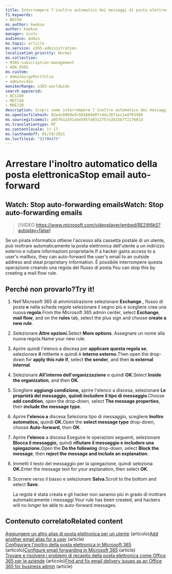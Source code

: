 ```yaml
---
title: Interrompere l'inoltro automatico dei messaggi di posta elettronica
f1.keywords:
- NOCSH
ms.author: kwekua
author: kwekua
manager: scotv
audience: Admin
ms.topic: article
ms.service: o365-administration
localization_priority: Normal
ms.collection:
- M365-subscription-management
- Adm_O365
ms.custom:
- AdminSurgePortfolio
- adminvideo
monikerRange: o365-worldwide
search.appverid:
- BCS160
- MET150
- MOE150
description: Scopri come interrompere l'inoltro automatico dei messaggi di posta elettronica creando una regola del flusso di posta per evitare il furto di informazioni proprietarie.
ms.openlocfilehash: 82e4c80b0edc501889e0fc4dc28f1ec1ad703568
ms.sourcegitcommit: a05f61a291eb4595fa9313757a3815b7f217681d
ms.translationtype: MT
ms.contentlocale: it-IT
ms.lasthandoff: 05/29/2021
ms.locfileid: "52706475"
---
```

# <a name="stop-email-auto-forward"></a><span data-ttu-id="270e8-103">Arrestare l'inoltro automatico della posta elettronica</span><span class="sxs-lookup"><span data-stu-id="270e8-103">Stop email auto-forward</span></span>

## <a name="watch-stop-auto-forwarding-emails"></a><span data-ttu-id="270e8-104">Watch: Stop auto-forwarding emails</span><span class="sxs-lookup"><span data-stu-id="270e8-104">Watch: Stop auto-forwarding emails</span></span>

> [!VIDEO https://www.microsoft.com/videoplayer/embed/RE2W6kS?autoplay=false]

<span data-ttu-id="270e8-105">Se un pirata informatico ottiene l'accesso alla cassetta postale di un utente, può inoltrare automaticamente la posta elettronica dell'utente a un indirizzo esterno e rubare informazioni proprietarie.</span><span class="sxs-lookup"><span data-stu-id="270e8-105">If a hacker gains access to a user's mailbox, they can auto-forward the user's email to an outside address and steal proprietary information.</span></span> <span data-ttu-id="270e8-106">È possibile interrompere questa operazione creando una regola del flusso di posta.</span><span class="sxs-lookup"><span data-stu-id="270e8-106">You can stop this by creating a mail flow rule.</span></span>

## <a name="try-it"></a><span data-ttu-id="270e8-107">Perché non provarlo?</span><span class="sxs-lookup"><span data-stu-id="270e8-107">Try it!</span></span>

1. <span data-ttu-id="270e8-108">Nell'Microsoft 365 di amministrazione selezionare **Exchange ,** flusso di posta  **e** nella scheda regole selezionare il segno più e scegliere crea una nuova **regola**.</span><span class="sxs-lookup"><span data-stu-id="270e8-108">From the Microsoft 365 admin center, select **Exchange**, **mail flow**, and on the **rules** tab, select the plus sign and choose **create a new rule**.</span></span>
1. <span data-ttu-id="270e8-109">Selezionare **Altre opzioni.**</span><span class="sxs-lookup"><span data-stu-id="270e8-109">Select **More options**.</span></span> <span data-ttu-id="270e8-110">Assegnare un nome alla nuova regola.</span><span class="sxs-lookup"><span data-stu-id="270e8-110">Name your new rule.</span></span>
1. <span data-ttu-id="270e8-111">Aprire quindi l'elenco a discesa per **applicare questa regola se**, selezionare **il** mittente e quindi è **interno esterno.**</span><span class="sxs-lookup"><span data-stu-id="270e8-111">Then open the drop-down for **apply this rule if**, select **the sender**, and then **is external internal**.</span></span>
1. <span data-ttu-id="270e8-112">Selezionare **All'interno dell'organizzazione** e quindi **OK.**</span><span class="sxs-lookup"><span data-stu-id="270e8-112">Select **Inside the organization**, and then **OK**.</span></span>
1. <span data-ttu-id="270e8-113">Scegliere **aggiungi condizione,** aprire l'elenco a discesa, selezionare **Le proprietà del messaggio,** **quindi includere il tipo di messaggio**.</span><span class="sxs-lookup"><span data-stu-id="270e8-113">Choose **add condition**, open the drop-down, select **The message properties**, then **include the message type**.</span></span>
1. <span data-ttu-id="270e8-114">Aprire **l'elenco a** discesa Seleziona tipo di messaggio, scegliere **Inoltro automatico,** quindi **OK.**</span><span class="sxs-lookup"><span data-stu-id="270e8-114">Open the **select message type** drop-down, choose **Auto-forward**, then **OK**.</span></span>
1. <span data-ttu-id="270e8-115">Aprire **l'elenco** a discesa Eseguire le operazioni seguenti, selezionare **Blocca il messaggio,** quindi **rifiutare il messaggio e includere una spiegazione.**</span><span class="sxs-lookup"><span data-stu-id="270e8-115">Open the **Do the following** drop-down, select **Block the message**, then **reject the message and include an explanation**.</span></span>
1. <span data-ttu-id="270e8-116">Immetti il testo del messaggio per la spiegazione, quindi seleziona **OK.**</span><span class="sxs-lookup"><span data-stu-id="270e8-116">Enter the message text for your explanation, then select **OK**.</span></span>
1. <span data-ttu-id="270e8-117">Scorrere verso il basso e selezionare **Salva**.</span><span class="sxs-lookup"><span data-stu-id="270e8-117">Scroll to the bottom and select **Save**.</span></span>

    <span data-ttu-id="270e8-118">La regola è stata creata e gli hacker non saranno più in grado di inoltrare automaticamente i messaggi.</span><span class="sxs-lookup"><span data-stu-id="270e8-118">Your rule has been created, and hackers will no longer be able to auto-forward messages.</span></span>

## <a name="related-content"></a><span data-ttu-id="270e8-119">Contenuto correlato</span><span class="sxs-lookup"><span data-stu-id="270e8-119">Related content</span></span>

<span data-ttu-id="270e8-120">[Aggiungere un altro alias di posta elettronica per un utente](../admin/email/add-another-email-alias-for-a-user.md) (articolo)</span><span class="sxs-lookup"><span data-stu-id="270e8-120">[Add another email alias for a user](../admin/email/add-another-email-alias-for-a-user.md) (article)</span></span>\
<span data-ttu-id="270e8-121">[Configurare l'inoltro della posta elettronica in Microsoft 365](../admin/email/configure-email-forwarding.md) (articolo)</span><span class="sxs-lookup"><span data-stu-id="270e8-121">[Configure email forwarding in Microsoft 365](../admin/email/configure-email-forwarding.md) (article)</span></span>\
<span data-ttu-id="270e8-122">[Trovare e risolvere i problemi di recapito della posta elettronica come Office 365 per le aziende](/exchange/troubleshoot/email-delivery/email-delivery-issues) (articolo)</span><span class="sxs-lookup"><span data-stu-id="270e8-122">[Find and fix email delivery issues as an Office 365 for business admin](/exchange/troubleshoot/email-delivery/email-delivery-issues) (article)</span></span>